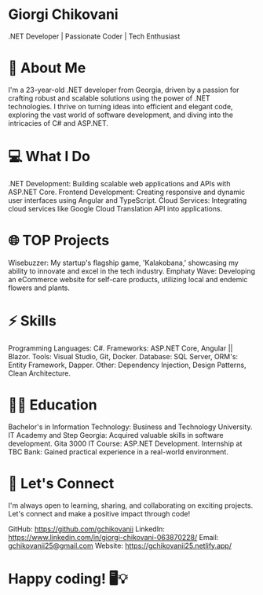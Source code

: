 # Giorgi Chikovani 
.NET Developer | Passionate Coder | Tech Enthusiast

# 🚀 About Me
I'm a 23-year-old .NET developer from Georgia, driven by a passion for crafting robust and scalable solutions using the power of .NET technologies. I thrive on turning ideas into efficient and elegant code, exploring the vast world of software development, and diving into the intricacies of C# and ASP.NET.

# 💻 What I Do

.NET Development: Building scalable web applications and APIs with ASP.NET Core.
Frontend Development: Creating responsive and dynamic user interfaces using Angular and TypeScript.
Cloud Services: Integrating cloud services like Google Cloud Translation API into applications.

# 🌐 TOP Projects
Wisebuzzer: My startup's flagship game, 'Kalakobana,' showcasing my ability to innovate and excel in the tech industry.
Emphaty Wave: Developing an eCommerce website for self-care products, utilizing local and endemic flowers and plants.

# ⚡️ Skills
Programming Languages: C#.
Frameworks: ASP.NET Core, Angular || Blazor.
Tools: Visual Studio, Git, Docker.
Database: SQL Server, ORM's: Entity Framework, Dapper.
Other: Dependency Injection, Design Patterns, Clean Architecture.

# 👨‍🎓 Education

Bachelor's in Information Technology: Business and Technology University.
IT Academy and Step Georgia: Acquired valuable skills in software development.
Gita 3000 IT Course: ASP.NET Development.
Internship at TBC Bank: Gained practical experience in a real-world environment.


# 🤝 Let's Connect
I'm always open to learning, sharing, and collaborating on exciting projects. Let's connect and make a positive impact through code!

GitHub: https://github.com/gchikovanii
LinkedIn: https://www.linkedin.com/in/giorgi-chikovani-063870228/
Email: gchikovanii25@gmail.com
Website: https://gchikovanii25.netlify.app/

# Happy coding! 🖥️💡
